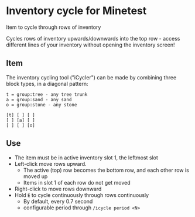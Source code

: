 # Inventory cycle for Minetest

Item to cycle through rows of inventory

Cycles rows of inventory upwards/downwards into the top row - access different lines of your inventory without opening the inventory screen!

## Item

The inventory cycling tool ("iCycler") can be made by combining three block types, in a diagonal pattern:

```
t = group:tree - any tree trunk
a = group:sand - any sand
o = group:stone - any stone 

[t] [ ] [ ]
[ ] [a] [ ]
[ ] [ ] [o]
```

## Use

* The item must be in active inventory slot 1, the leftmost slot
* Left-click move rows upward.
    * The active (top) row becomes the bottom row, and each other row is moved up
    * Items in slot 1 of each row do not get moved
* Right-click to move rows downward
* Hold `E` to cycle continuously through rows continuously
    * By default, every 0.7 second
    * configurable period through `/icycle period <N>`

